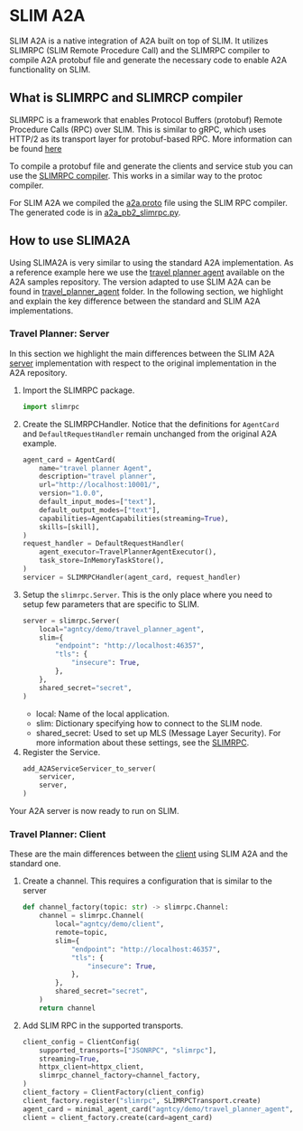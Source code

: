 # SLIM A2A

SLIM A2A is a native integration of A2A built on top of SLIM. It utilizes SLIMRPC (SLIM Remote Procedure Call) and the SLIMRPC compiler to compile A2A protobuf file and generate the necessary code to enable A2A functionality on SLIM.

## What is SLIMRPC and SLIMRCP compiler

SLIMRPC is a framework that enables Protocol Buffers (protobuf) Remote Procedure Calls (RPC) over SLIM. This is similar to gRPC, which uses HTTP/2 as its transport layer for protobuf-based RPC. More information can be found [here](./slim-rpc.md)

To compile a protobuf file and generate the clients and service stub you can use the [SLIMRPC compiler](./slim-slimrpc-compiler.md). This works in a similar way to the protoc compiler.

For SLIM A2A we compiled the [a2a.proto](https://github.com/a2aproject/A2A/blob/main/specification/grpc/a2a.proto) file using the SLIM RPC compiler. The generated code is in [a2a_pb2_slimrpc.py](https://github.com/agntcy/slim/blob/main/data-plane/python/integrations/slima2a/slima2a/types/a2a_pb2_slimrpc.py).

## How to use SLIMA2A

Using SLIMA2A is very similar to using the standard A2A implementation. As a reference example here we use the [travel planner agent](https://github.com/a2aproject/a2a-samples/tree/main/samples/python/agents/travel_planner_agent) available on the A2A samples repository. The version adapted to use SLIM A2A can be found in [travel_planner_agent](https://github.com/agntcy/slim/tree/main/data-plane/python/integrations/slima2a/examples/travel_planner_agent) folder. In the following section, we highlight and explain the key difference between the standard and SLIM A2A implementations.

### Travel Planner: Server

In this section we highlight the main differences between the SLIM A2A [server](https://github.com/agntcy/slim/blob/main/data-plane/python/integrations/slima2a/examples/travel_planner_agent/server.py) implementation with respect to the original implementation in the A2A repository.

1. Import the SLIMRPC package.
    ```python
    import slimrpc
    ```
2. Create the SLIMRPCHandler. Notice that the definitions for `AgentCard` and `DefaultRequestHandler` remain unchanged from the original A2A example.
    ```python
    agent_card = AgentCard(
        name="travel planner Agent",
        description="travel planner",
        url="http://localhost:10001/",
        version="1.0.0",
        default_input_modes=["text"],
        default_output_modes=["text"],
        capabilities=AgentCapabilities(streaming=True),
        skills=[skill],
    )
    request_handler = DefaultRequestHandler(
        agent_executor=TravelPlannerAgentExecutor(),
        task_store=InMemoryTaskStore(),
    )
    servicer = SLIMRPCHandler(agent_card, request_handler)
    ```
3. Setup the `slimrpc.Server`. This is the only place where you need to setup few parameters that are specific to SLIM.
    ```python
    server = slimrpc.Server(
        local="agntcy/demo/travel_planner_agent",
        slim={
            "endpoint": "http://localhost:46357",
            "tls": {
                "insecure": True,
            },
        },
        shared_secret="secret",
    )
    ```
   - local: Name of the local application.
   - slim: Dictionary specifying how to connect to the SLIM node.
   - shared_secret: Used to set up MLS (Message Layer Security).
    For more information about these settings, see the [SLIMRPC](./slim-rpc.md).
4. Register the Service.
    ```python
    add_A2AServiceServicer_to_server(
        servicer,
        server,
    )
    ```

Your A2A server is now ready to run on SLIM.

### Travel Planner: Client

These are the main differences between the [client](https://github.com/agntcy/slim/blob/main/data-plane/python/integrations/slima2a/examples/travel_planner_agent/client.py) using SLIM A2A and the standard one.

1. Create a channel. This requires a configuration that is similar to the server
    ```python
    def channel_factory(topic: str) -> slimrpc.Channel:
        channel = slimrpc.Channel(
            local="agntcy/demo/client",
            remote=topic,
            slim={
                "endpoint": "http://localhost:46357",
                "tls": {
                    "insecure": True,
                },
            },
            shared_secret="secret",
        )
        return channel
    ```
2. Add SLIM RPC in the supported transports.
    ```python
    client_config = ClientConfig(
        supported_transports=["JSONRPC", "slimrpc"],
        streaming=True,
        httpx_client=httpx_client,
        slimrpc_channel_factory=channel_factory,
    )
    client_factory = ClientFactory(client_config)
    client_factory.register("slimrpc", SLIMRPCTransport.create)
    agent_card = minimal_agent_card("agntcy/demo/travel_planner_agent", ["slimrpc"])
    client = client_factory.create(card=agent_card)
    ```
